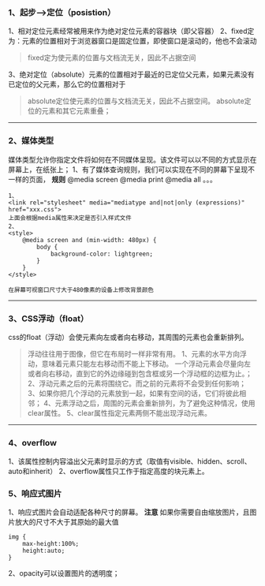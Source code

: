 ### 1、起步-->定位（posistion）
1、相对定位元素经常被用来作为绝对定位元素的容器块（即父容器）
2、fixed定为：元素的位置相对于浏览器窗口是固定位置，即使窗口是滚动的，他也不会滚动
>fixed定为使元素的位置与文档流无关，因此不占据空间

3、绝对定位（absolute）元素的位置相对于最近的已定位父元素，如果元素没有已定位的父元素，那么它的位置相对于<html>
> absolute定位使元素的位置与文档流无关，因此不占据空间。
absolute定位的元素和其它元素重叠；
***
### 2、媒体类型
媒体类型允许你指定文件将如何在不同媒体呈现。该文件可以以不同的方式显示在屏幕上，在纸张上；
1、有了媒体查询规则，我们可以实现在不同的屏幕下呈现不一样的页面，
**规则**
@media screen
@media print
@media all
。。。
```
1、
<link rel="stylesheet" media="mediatype and|not|only (expressions)" href="xxx.css">
上面会根据media属性来决定是否引入样式文件
2、
<style>
    @media screen and (min-width: 480px) {
        body {
            background-color: lightgreen;
        }
    }
</style>

在屏幕可视窗口尺寸大于480像素的设备上修改背景颜色
```
***
### 3、CSS浮动（float）
css的float（浮动）会使元素向左或者向右移动，其周围的元素也会重新排列。
> 浮动往往用于图像，但它在布局时一样非常有用。
1、元素的水平方向浮动，意味着元素只能左右移动而不能上下移动。
一个浮动元素会尽量向左或者向右移动，直到它的外边缘碰到包含框或另一个浮动框的边框为止。；
2、浮动元素之后的元素将围绕它。而之前的元素将不会受到任何影响；
3、如果你把几个浮动的元素放到一起，如果有空间的话，它们将彼此相邻；
4、元素浮动之后，周围的元素会重新排列，为了避免这种情况，使用clear属性。
5、clear属性指定元素两侧不能出现浮动元素。
***
### 4、overflow
1、该属性控制内容溢出父元素时显示的方式（取值有visible、hidden、scroll、auto和inherit）
2、overflow属性只工作于指定高度的块元素上。
### 5、响应式图片
1、响应式图片会自动适配各种尺寸的屏幕。
**注意**
如果你需要自由缩放图片，且图片放大的尺寸不大于其原始的最大值
```
img {
    max-height:100%;
    height:auto;
}
```
2、opacity可以设置图片的透明度；